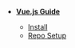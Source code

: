 
- [**Vue.js Guide**](guides/vuejs/_home.md 'Vue.js Guide')

  - [Install](guides/vuejs/install.md 'Nodejs Install')
  - [Repo Setup](guides/vuejs/repo-setup.md 'Repo Setup')
